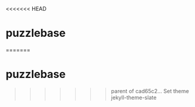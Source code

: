 <<<<<<< HEAD
# puzzlebase
=======
# puzzlebase
>>>>>>> parent of cad65c2... Set theme jekyll-theme-slate
